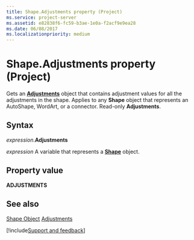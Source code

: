 ```yaml
---
title: Shape.Adjustments property (Project)
ms.service: project-server
ms.assetid: e82838f6-fc59-b3ae-1e0a-f2acf9e9ea28
ms.date: 06/08/2017
ms.localizationpriority: medium
---
```



# Shape.Adjustments property (Project)
Gets an **[Adjustments](https://msdn.microsoft.com/library/office/ff838852%28v=office.15%29)** object that contains adjustment values for all the adjustments in the shape. Applies to any **Shape** object that represents an AutoShape, WordArt, or a connector. Read-only **Adjustments**.

## Syntax

_expression_.**Adjustments**

_expression_ A variable that represents a **[Shape](Project.Shape.md)** object.


## Property value

 **ADJUSTMENTS**


## See also


[Shape Object](Project.shape.md)
[Adjustments](https://msdn.microsoft.com/library/office/ff838852%28v=office.15%29)

[!include[Support and feedback](~/includes/feedback-boilerplate.md)]